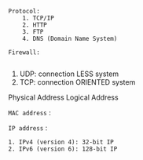 
```
Protocol:
	1. TCP/IP
	2. HTTP
	3. FTP
	4. DNS (Domain Name System)
```

```
Firewall:
	
```
1. UDP: connection LESS system
2. TCP: connection ORIENTED system 

Physical Address 
Logical Address

`MAC address` :

`IP address` :

	1. IPv4 (version 4): 32-bit IP 
	2. IPv6 (version 6): 128-bit IP











